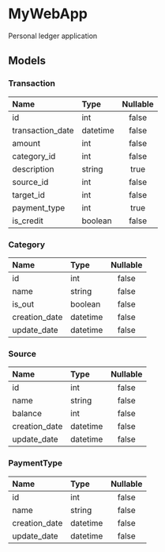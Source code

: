 # MyWebApp

Personal ledger application

## Models

### Transaction

| Name             | Type     | Nullable |
| :--------------- | :------- | :------: |
| id               | int      |  false   |
| transaction_date | datetime |  false   |
| amount           | int      |  false   |
| category_id      | int      |  false   |
| description      | string   |   true   |
| source_id        | int      |  false   |
| target_id        | int      |  false   |
| payment_type     | int      |   true   |
| is_credit        | boolean  |  false   |

### Category

| Name          | Type     | Nullable |
| :------------ | :------- | :------: |
| id            | int      |  false   |
| name          | string   |  false   |
| is_out        | boolean  |  false   |
| creation_date | datetime |  false   |
| update_date   | datetime |  false   |

### Source

| Name          | Type     | Nullable |
| :------------ | :------- | :------: |
| id            | int      |  false   |
| name          | string   |  false   |
| balance       | int      |  false   |
| creation_date | datetime |  false   |
| update_date   | datetime |  false   |

### PaymentType

| Name          | Type     | Nullable |
| :------------ | :------- | :------: |
| id            | int      |  false   |
| name          | string   |  false   |
| creation_date | datetime |  false   |
| update_date   | datetime |  false   |
